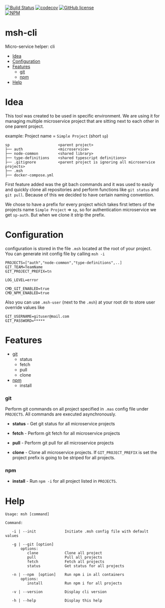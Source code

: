 [![Build Status](https://beecode.semaphoreci.com/badges/msh-cli/branches/main.svg?style=shields)](https://beecode.semaphoreci.com/projects/msh-cli)
[![codecov](https://codecov.io/gh/beecode-rs/msh-cli/branch/main/graph/badge.svg?token=MCN43D1C15)](https://codecov.io/gh/beecode-rs/msh-cli)
[![GitHub license](https://img.shields.io/github/license/beecode-rs/msh-cli)](https://github.com/beecode-rs/msh-cli/blob/main/LICENSE)  
[![NPM](https://nodei.co/npm/@beecode/msh-cli.png)](https://nodei.co/npm/@beecode/msh-cli)

# msh-cli

Micro-service helper: cli

<!-- toc -->

- [Idea](#idea)
- [Configuration](#configuration)
- [Features](#features)
  - [git](#git)
  - [npm](#npm)
- [Help](#help)

<!-- tocstop -->

# Idea

This tool was created to be used in specific environment. We are using it for managing multiple microservice project that are
sitting next to each other in one parent project.

example: Project name = `Simple Project` (short `sp`)

```
sp                      <parent project>
├── auth                <microservice>
├── node-common         <shared library>
├── type-definitions    <shared typescript definitions>
├── .gitignore          <parent project is ignoring all microservice projects>
├── .msh
├── docker-compose.yml
```

First feature added was the git bach commands and it was used to easily and quickly clone all repositories and perform functions
like `git status` and `git pull`. Because of this we decided to have certain naming convention.

We chose to have a prefix for every project which takes first letters of the projects name `Simple Project` => `sp`, so for
authentication microservice we get `sp-auth`. But when we clone it strip the prefix.

# Configuration

configuration is stored in the file `.msh` located at the root of your project. You can generate init config file by
calling `msh -i`

```dotenv
PROJECTS=["auth","node-common","type-definitions",..]
GIT_TEAM=TeamName
GIT_PROJECT_PREFIX=tn

LOG_LEVEL=error

CMD_GIT_ENABLED=true
CMD_NPM_ENABLED=true
```

Also you can use `.msh-user` (next to the `.msh`) at your root dir to store user override values like

```dotenv
GIT_USERNAME=gituser@mail.com
GIT_PASSWORD=*****
```

# Features

- [git](#git)
  - status
  - fetch
  - pull
  - clone
- [npm](#npm)
  - install

### git

Perform git commands on all project specified in `.mas` config file under `PROJECTS`. All commands are executed asynchronously.

- **status** - Get git status for all microservice projects

- **fetch** - Perform git fetch for all microservice projects

- **pull** - Perform git pull for all microservice projects

- **clone** - Clone all microservice projects. If `GIT_PROJECT_PREFIX` is set the project prefix is going to be striped for all
  projects.

### npm

- **install** - Run `npm -i` for all project listed in `PROJECTS`.

# Help

```text
Usage: msh [command]

Command:

   -i | --init             Initiate .msh config file with default values

   -g | --git [option]
       options:
          clone            Clone all project
          pull             Pull all projects
          fetch            Fetch all projects
          status           Get status for all projects

   -n | --npm  [option]    Run npm i in all containers
       options:
          install          Run npm i for all projects

   -v | --version          Display cli version

   -h | --help             Display this help
```
